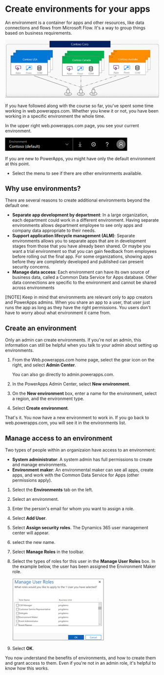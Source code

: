 # Create environments for your apps
An environment is a container for apps and other resources, like data connections and flows from Microsoft Flow. It's a way to group things based on business requirements.

![Environment picker](../media/powerapps-environments2.png)

If you have followed along with the course so far, you've spent some time working in web.powerapps.com. Whether you knew it or not, you have been working in a specific environment the whole time.

In the upper right web.powerapps.com page, you see your current environment.

![Environment picker](../media/powerapps-environment-picker.png)

If you are new to PowerApps, you might have only the default environment at this point.

- Select the menu to see if there are other environments available.

## Why use environments?
There are several reasons to create additional environments beyond the default one:

- **Separate app development by department**: In a large organization, each department could work in a different environment. Having separate environments allows department employee to see only apps and company data appropriate to their needs.
- **Support application lifecycle management (ALM)**: Separate environments allows you to separate apps that are in development stages from those that you have already been shared. Or maybe you want a trial environment so that you can gain feedback from employees before rolling out the final app. For some organizations, showing apps before they are completely developed and published can present security concerns.
- **Manage data access**: Each environment can have its own source of business data, called a Common Data Service for Apps database. Other data connections are specific to the environment and cannot be shared across environments

[!NOTE] Keep in mind that environments are relevant only to app creators and PowerApps admins. When you share an app to a user, that user just runs the app as long as they have the right permissions. You users don't have to worry about what environment it came from.

## Create an environment
Only an admin can create environments. If you're not an admin, this information can still be helpful when you talk to your admin about setting up environments.

1. From the Web.powerapps.com home page, select the gear icon on the right, and select **Admin Center**.

    You can also go directly to admin.powerapps.com.

2. In the PowerApps Admin Center, select **New environment**. 
3. On the **New environment** box, enter a name for the environment, select a region, and the environment type.
4. Select **Create environment**.

That's it. You now have a new environment to work in. If you go back to web.powerapps.com, you will see it in the environments list.

## Manage access to an environment
Two types of people within an organizaion have access to an environment:

* **System administrator**: A system admin has full permissions to create and manage environments.
* **Environment maker**: An environmental maker can see all apps, create apps, and work with the Common Data Service for Apps (other permissions apply).

1. Select the **Environments** tab on the left.
2. Select an environment.
3. Enter the person's email for whom you want to assign a role.
4. Select **Add User**.
5. Select **Assign security roles**. The Dynamics 365 user management center will appear.
6. select the new name.
7. Select **Manage Roles** in the toolbar.
8. Select the types of roles for this user in the **Manage User Roles** box. In the example below, the user has been assigned the Environment Maker role.

    ![Select a new user role](../media/powerapps-user-roles.png)

9. Select **OK**.

You now understand the benefits of environments, and how to create them and grant access to them. Even if you're not in an admin role, it's helpful to know how this works.